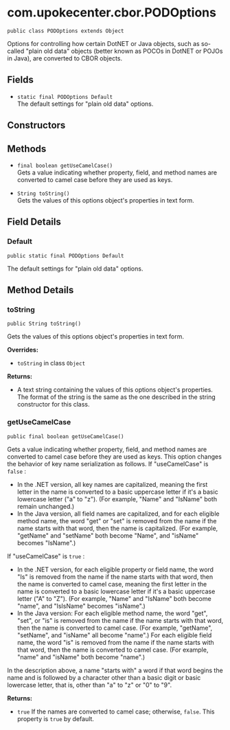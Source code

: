 # com.upokecenter.cbor.PODOptions

    public class PODOptions extends Object

Options for controlling how certain DotNET or Java objects, such as
 so-called "plain old data" objects (better known as POCOs in DotNET or POJOs
 in Java), are converted to CBOR objects.

## Fields

* `static final PODOptions Default`<br>
 The default settings for "plain old data" options.

## Constructors

## Methods

* `final boolean getUseCamelCase()`<br>
 Gets a value indicating whether property, field, and method names are
 converted to camel case before they are used as keys.

* `String toString()`<br>
 Gets the values of this options object's properties in text form.

## Field Details

### Default

    public static final PODOptions Default

The default settings for "plain old data" options.

## Method Details

### toString

    public String toString()

Gets the values of this options object's properties in text form.

**Overrides:**

* <code>toString</code> in class <code>Object</code>

**Returns:**

* A text string containing the values of this options object's
 properties. The format of the string is the same as the one described in the
 string constructor for this class.

### getUseCamelCase

    public final boolean getUseCamelCase()

<p>Gets a value indicating whether property, field, and method names are
 converted to camel case before they are used as keys. This option changes
 the behavior of key name serialization as follows. If "useCamelCase" is
 <code>false</code> :</p> <ul> <li>In the .NET version, all key names are
 capitalized, meaning the first letter in the name is converted to a basic
 uppercase letter if it's a basic lowercase letter ("a" to "z"). (For
 example, "Name" and "IsName" both remain unchanged.)</li><li>In the Java
 version, all field names are capitalized, and for each eligible method name,
 the word "get" or "set" is removed from the name if the name starts with
 that word, then the name is capitalized. (For example, "getName" and
 "setName" both become "Name", and "isName" becomes "IsName".)</li></ul>
 <p>If "useCamelCase" is <code>true</code> :</p> <ul> <li>In the .NET version, for
 each eligible property or field name, the word "Is" is removed from the name
 if the name starts with that word, then the name is converted to camel case,
 meaning the first letter in the name is converted to a basic lowercase
 letter if it's a basic uppercase letter ("A" to "Z"). (For example, "Name"
 and "IsName" both become "name", and "IsIsName" becomes
 "isName".)</li><li>In the Java version: For each eligible method name, the
 word "get", "set", or "is" is removed from the name if the name starts with
 that word, then the name is converted to camel case. (For example,
 "getName", "setName", and "isName" all become "name".) For each eligible
 field name, the word "is" is removed from the name if the name starts with
 that word, then the name is converted to camel case. (For example, "name"
 and "isName" both become "name".)</li></ul> <p>In the description above, a
 name "starts with" a word if that word begins the name and is followed by a
 character other than a basic digit or basic lowercase letter, that is, other
 than "a" to "z" or "0" to "9".</p>

**Returns:**

* <code>true</code> If the names are converted to camel case; otherwise,
 <code>false</code>. This property is <code>true</code> by default.
